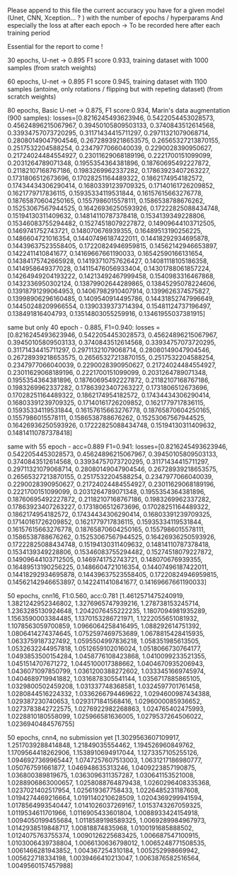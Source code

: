 Please append to this file the current accuracy you have for a given model (Unet, CNN, Xception... ? ) with the number of epochs / hyperparams
And especially the loss at after each epoch -> To be recorded here after each training period

Essential for the report to come !


30 epochs, U-net -> 0.895 F1 score 0.933, training dataset with 1000 samples (from sratch weights)


60 epochs, U-net -> 0.895 F1 score 0.945, training dataset with 1100 samples (antoine, only rotations / flipping but with repeting dataset) (from scratch weights)


80 epochs, Basic U-net -> 0.875, F1 score:0.934, Marin's data augmentation (900 samples):
losses=[0.8216245493623946, 0.5422054453028573, 0.45624896215067967, 0.39450105809503133, 0.3740843512614568, 0.33934757073720295, 0.31171434415711297, 0.29711321079068714, 0.28080149047904546, 0.26728939218653575, 0.26565327213870155, 0.2517532204588254, 0.2347977066040039, 0.2290028390950627, 0.21724024484554927, 0.23011629068189196, 0.2221700151099099, 0.2031264789071348, 0.1955354364381896, 0.18760695492227872, 0.21182107168767186, 0.1983269962337282, 0.17863923407263227, 0.1731806512673696, 0.17028251164489322, 0.1862174954182572, 0.17434434306290414, 0.16803391239709325, 0.17140161726209852, 0.1621779717836115, 0.15935334119531844, 0.16157615663276778, 0.18765870604250165, 0.1557986015578111, 0.1586538788676262, 0.15253067567944525, 0.16426936250593926, 0.17222825088434748, 0.15194130311409632, 0.14814110787378418, 0.1534139349228806, 0.15346083755294482, 0.15274518079227872, 0.14909644103712505, 0.1469741752743721, 0.148070676939355, 0.16489513190256225, 0.1486604721016354, 0.14407496187422011, 0.14418292934695878, 0.14439637523558405, 0.17220824946959815, 0.14562142946653897, 0.1422411410841677, 0.14169667661190033, 0.16542590166131654, 0.14384175742665928, 0.14193710757626427, 0.14081118105186358, 0.1414958649377028, 0.14115476056933404, 0.14301788061857224, 0.14264949204193222, 0.14213492467999458, 0.1540983316467868, 0.1432336950302124, 0.13879902644289865, 0.13845295078224606, 0.13918791299064953, 0.14067982910407914, 0.1399626374575827, 0.13998906296160485, 0.1409540914495786, 0.14431852747996649, 0.14450248209966554, 0.1390339373714394, 0.15481124737196497, 0.138491816404793, 0.13514803055259916, 0.13461955037381915]

same but only 40 epoch - 0.885, F1=0.940: 
losses = [0.8216245493623946, 0.5422054453028573, 0.45624896215067967, 0.39450105809503133, 0.3740843512614568, 0.33934757073720295, 0.31171434415711297, 0.29711321079068714, 0.28080149047904546, 0.26728939218653575, 0.26565327213870155, 0.2517532204588254, 0.2347977066040039, 0.2290028390950627, 0.21724024484554927, 0.23011629068189196, 0.2221700151099099, 0.2031264789071348, 0.1955354364381896, 0.18760695492227872, 0.21182107168767186, 0.1983269962337282, 0.17863923407263227, 0.1731806512673696, 0.17028251164489322, 0.1862174954182572, 0.17434434306290414, 0.16803391239709325, 0.17140161726209852, 0.1621779717836115, 0.15935334119531844, 0.16157615663276778, 0.18765870604250165, 0.1557986015578111, 0.1586538788676262, 0.15253067567944525, 0.16426936250593926, 0.17222825088434748, 0.15194130311409632, 0.14814110787378418]

same with 55 epoch - acc=0.889 F1=0.941:
losses=[0.8216245493623946, 0.5422054453028573, 0.45624896215067967, 0.39450105809503133, 0.3740843512614568, 0.33934757073720295, 0.31171434415711297, 0.29711321079068714, 0.28080149047904546, 0.26728939218653575, 0.26565327213870155, 0.2517532204588254, 0.2347977066040039, 0.2290028390950627, 0.21724024484554927, 0.23011629068189196, 0.2221700151099099, 0.2031264789071348, 0.1955354364381896, 0.18760695492227872, 0.21182107168767186, 0.1983269962337282, 0.17863923407263227, 0.1731806512673696, 0.17028251164489322, 0.1862174954182572, 0.17434434306290414, 0.16803391239709325, 0.17140161726209852, 0.1621779717836115, 0.15935334119531844, 0.16157615663276778, 0.18765870604250165, 0.1557986015578111, 0.1586538788676262, 0.15253067567944525, 0.16426936250593926, 0.17222825088434748, 0.15194130311409632, 0.14814110787378418, 0.1534139349228806, 0.15346083755294482, 0.15274518079227872, 0.14909644103712505, 0.1469741752743721, 0.148070676939355, 0.16489513190256225, 0.1486604721016354, 0.14407496187422011, 0.14418292934695878, 0.14439637523558405, 0.17220824946959815, 0.14562142946653897, 0.1422411410841677, 0.14169667661190033]

50 epochs, cnn16, F1:0.560,	acc:0.781
[1.4612571475240919, 1.3821242952346802, 1.3276965747939216, 1.278738153245714, 1.2363285130924648, 1.2042076455222235, 1.1807094981935289, 1.1563590003384485, 1.1370153286721971, 1.1222055651081932, 1.1078563059700859, 1.0966064258416495, 1.088292614751392, 1.0806414274374645, 1.0752597469753689, 1.0678815428415935, 1.0633759187327492, 1.0595504997836218, 1.058351985613505, 1.0532632244957818, 1.0512659102016024, 1.0518066730764177, 1.0493853500154284, 1.0458776108423868, 1.0410099233521355, 1.0451514707671272, 1.0445100017388662, 1.0404670935206943, 1.0436071097850799, 1.0361200388272602, 1.0333451669745974, 1.0404689719941882, 1.0316878305541144, 1.0356717885865105, 1.0329800502459208, 1.031337748368581, 1.0324597701761458, 1.0280844516224332, 1.0336266794469622, 1.0294600987434388, 1.029387230740653, 1.0293171841568416, 1.0296000085936652, 1.0273783842722575, 1.0276922982268863, 1.024765402475993, 1.0228810180558099, 1.025966581636005, 1.0279537264506022, 1.0236940484576755]

50 epochs, cnn4, no submission yet
[1.3029563607109917, 1.2517039288414848, 1.21849035554462, 1.194526960849762, 1.1709564418262906, 1.1538910694917044, 1.1273357105255126, 1.0946927369965447, 1.0747257607513003, 1.0631217186980777, 1.050767591661877, 1.046948635313246, 1.0409223857190875, 1.036800389819675, 1.0363096311357287, 1.030641153521008, 1.0288906863000657, 1.0258088764879438, 1.0260296408335368, 1.0237021402517954, 1.025619367758433, 1.0226485231187608, 1.0194274469216664, 1.0191140210628509, 1.0204369299941594, 1.0178564993540447, 1.0141026037269167, 1.0153743267059325, 1.0119534611701966, 1.0116905433601804, 1.0088933424154918, 1.0094050199455684, 1.0118589198589325, 1.0069289984967973, 1.0142938519848717, 1.00818874835968, 1.0100191685888502, 1.0124075763755374, 1.0090126225683425, 1.006687547100915, 1.0103006439738804, 1.0066130636798012, 1.0065248771508535, 1.0061466281943852, 1.004367254310184, 1.005252998669942, 1.005622718334198, 1.0039466410213047, 1.0063876582516564, 1.0049560157457988]